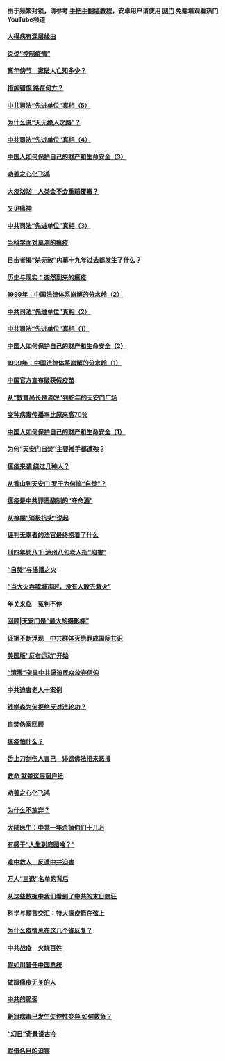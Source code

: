 #### 由于频繁封锁，请参考 [手把手翻墙教程](https://github.com/gfw-breaker/guides/wiki/)，安卓用户请使用 [网门](https://github.com/gfw-breaker/nogfw/blob/master/dl.md?t=02191600) 免翻墙观看热门YouTube频道 

#### [人得病有深层缘由](../pages/19/420864.md?t=02191600) 

#### [说说“控制疫情”](../pages/19/420831.md?t=02191600) 

#### [离年傍节　家破人亡知多少？](../pages/19/420563.md?t=02191600) 

#### [措施错施  路在何方？](../pages/19/420076.md?t=02191600) 

#### [中共司法“先进单位”真相（5）](../pages/19/419453.md?t=02191600) 

#### [为什么说“天无绝人之路”？](../pages/19/419618.md?t=02191600) 

#### [中共司法“先进单位”真相（4）](../pages/19/419452.md?t=02191600) 

#### [中国人如何保护自己的财产和生命安全（3）](../pages/19/419405.md?t=02191600) 

#### [劝善之心化飞鸿](../pages/19/418758.md?t=02191600) 

#### [大疫汹汹　人类会不会重蹈覆辙？](../pages/19/419691.md?t=02191600) 

#### [又见瘟神](../pages/19/419225.md?t=02191600) 

#### [中共司法“先进单位”真相（3）](../pages/19/419451.md?t=02191600) 

#### [当科学面对莫测的瘟疫](../pages/19/419625.md?t=02191600) 

#### [目击者揭“杀无赦”内幕十九年过去都发生了什么？](../pages/19/419617.md?t=02191600) 

#### [历史与现实：突然到来的瘟疫](../pages/19/419619.md?t=02191600) 

#### [1999年：中国法律体系崩解的分水岭（2）](../pages/19/419455.md?t=02191600) 

#### [中共司法“先进单位”真相（2）](../pages/19/419450.md?t=02191600) 

#### [中共司法“先进单位”真相（1）](../pages/19/419449.md?t=02191600) 

#### [中国人如何保护自己的财产和生命安全（2）](../pages/19/419404.md?t=02191600) 

#### [1999年：中国法律体系崩解的分水岭（1）](../pages/19/419454.md?t=02191600) 

#### [中国官方宣布破获假疫苗](../pages/19/419504.md?t=02191600) 

#### [从“教育局长是流氓”到蛇年的天安门广场](../pages/19/419470.md?t=02191600) 

#### [变种病毒传播率比原来高70％](../pages/19/419456.md?t=02191600) 

#### [中国人如何保护自己的财产和生命安全（1）](../pages/19/419403.md?t=02191600) 

#### [为何“天安门自焚”主要推手都遭殃？](../pages/19/419348.md?t=02191600) 

#### [瘟疫来袭 绕过几种人？](../pages/19/419349.md?t=02191600) 

#### [从香山到天安门 罗干为何搞“自焚”？](../pages/19/419270.md?t=02191600) 

#### [瘟疫是中共罪恶酿制的“夺命酒”](../pages/19/419223.md?t=02191600) 

#### [从徐栩“消极抗灾”说起](../pages/19/419224.md?t=02191600) 

#### [诬判无辜者的法官最终捞着了什么](../pages/19/419268.md?t=02191600) 

#### [刑四年罚八千 泸州八旬老人指“陷害”](../pages/19/419232.md?t=02191600) 

#### [“自焚”与插播之火](../pages/19/419226.md?t=02191600) 

#### [“当大火吞噬城市时，没有人敢去救火”](../pages/19/419077.md?t=02191600) 

#### [年关来临　冤判不停](../pages/19/419093.md?t=02191600) 

#### [回顾|天安门是“最大的摄影棚”](../pages/19/380866.md?t=02191600) 

#### [证据不断浮现　中共群体灭绝罪成国际共识](../pages/19/419031.md?t=02191600) 

#### [美国版“反右运动”开始](../pages/19/419030.md?t=02191600) 

#### [“清零”突显中共逼迫民众放弃信仰](../pages/19/418995.md?t=02191600) 

#### [中共迫害老人十案例](../pages/19/418831.md?t=02191600) 

#### [钱学森为何拒绝反对法轮功？](../pages/19/418905.md?t=02191600) 

#### [自焚伪案回顾](../pages/19/418799.md?t=02191600) 

#### [瘟疫怕什么？](../pages/19/418800.md?t=02191600) 

#### [舌上刀剑伤人害己　诽谤佛法招来恶报](../pages/19/418731.md?t=02191600) 

#### [救命 就差这层窗户纸](../pages/19/418706.md?t=02191600) 

#### [劝善之心化飞鸿](../pages/19/416766.md?t=02191600) 

#### [为什么不放弃？](../pages/19/418691.md?t=02191600) 

#### [大陆医生：中共一年杀掉你们十几万](../pages/19/418670.md?t=02191600) 

#### [有感于“人生到底图啥？”](../pages/19/418624.md?t=02191600) 

#### [难中救人　反遭中共迫害](../pages/19/418414.md?t=02191600) 

#### [万人“三退”名单的背后](../pages/19/418505.md?t=02191600) 

#### [从这些数据中我们看到了中共的末日疯狂](../pages/19/418420.md?t=02191600) 

#### [科学与预言交汇：特大瘟疫箭在弦上](../pages/19/418266.md?t=02191600) 

#### [为什么疫情总在这几个省反复？](../pages/19/418219.md?t=02191600) 

#### [中共战疫　火烧百姓](../pages/19/418220.md?t=02191600) 

#### [假如川普任中国总统](../pages/19/418174.md?t=02191600) 

#### [做跟瘟疫无关的人](../pages/19/418171.md?t=02191600) 

#### [中共的脆弱](../pages/19/418196.md?t=02191600) 

#### [新冠病毒已发生失控性变异 如何救急？](../pages/19/418032.md?t=02191600) 

#### [“幻日”奇景说古今](../pages/19/418033.md?t=02191600) 

#### [假借名目的迫害](../pages/19/418055.md?t=02191600) 


